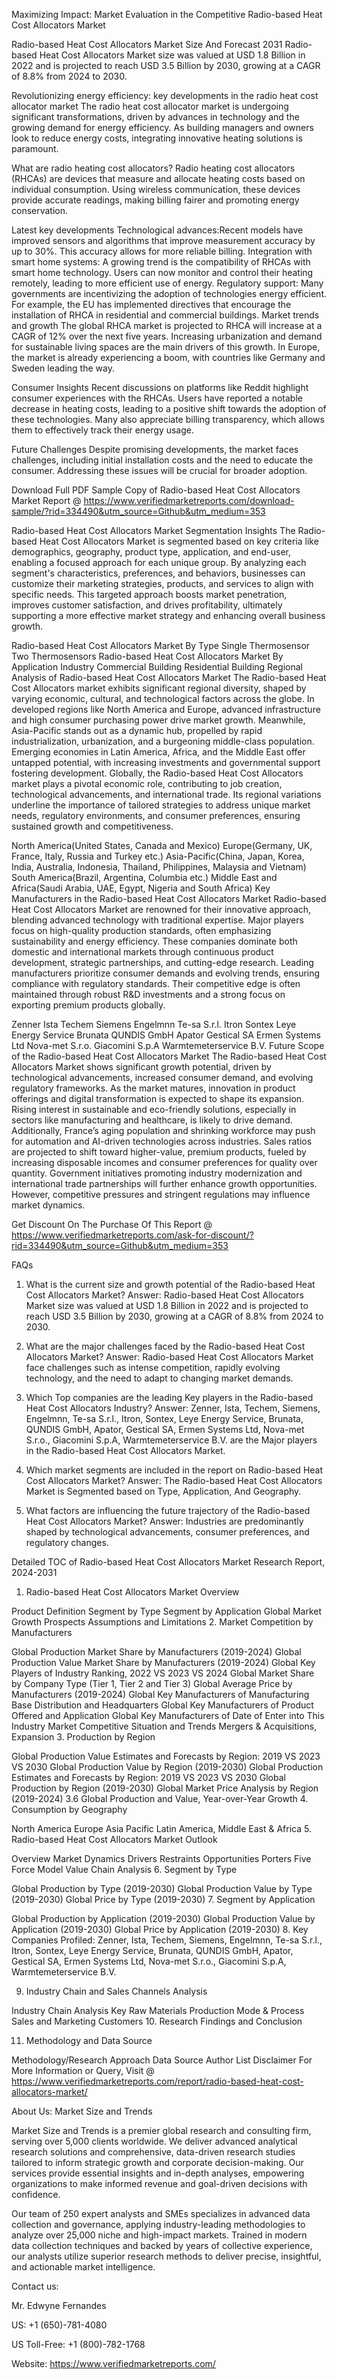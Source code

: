 Maximizing Impact: Market Evaluation in the Competitive Radio-based Heat Cost Allocators Market


Radio-based Heat Cost Allocators Market Size And Forecast 2031
Radio-based Heat Cost Allocators Market size was valued at USD 1.8 Billion in 2022 and is projected to reach USD 3.5 Billion by 2030, growing at a CAGR of 8.8% from 2024 to 2030.

Revolutionizing energy efficiency: key developments in the radio heat cost allocator market
The radio heat cost allocator market is undergoing significant transformations, driven by advances in technology and the growing demand for energy efficiency. As building managers and owners look to reduce energy costs, integrating innovative heating solutions is paramount.

What are radio heating cost allocators?
Radio heating cost allocators (RHCAs) are devices that measure and allocate heating costs based on individual consumption. Using wireless communication, these devices provide accurate readings, making billing fairer and promoting energy conservation.

Latest key developments
Technological advances:Recent models have improved sensors and algorithms that improve measurement accuracy by up to 30%. This accuracy allows for more reliable billing.
Integration with smart home systems: A growing trend is the compatibility of RHCAs with smart home technology. Users can now monitor and control their heating remotely, leading to more efficient use of energy.
Regulatory support: Many governments are incentivizing the adoption of technologies energy efficient. For example, the EU has implemented directives that encourage the installation of RHCA in residential and commercial buildings.
Market trends and growth
The global RHCA market is projected to RHCA will increase at a CAGR of 12% over the next five years. Increasing urbanization and demand for sustainable living spaces are the main drivers of this growth. In Europe, the market is already experiencing a boom, with countries like Germany and Sweden leading the way.

Consumer Insights
Recent discussions on platforms like Reddit highlight consumer experiences with the RHCAs. Users have reported a notable decrease in heating costs, leading to a positive shift towards the adoption of these technologies. Many also appreciate billing transparency, which allows them to effectively track their energy usage.

Future Challenges
Despite promising developments, the market faces challenges, including initial installation costs and the need to educate the consumer. Addressing these issues will be crucial for broader adoption.

Download Full PDF Sample Copy of Radio-based Heat Cost Allocators Market Report @ https://www.verifiedmarketreports.com/download-sample/?rid=334490&utm_source=Github&utm_medium=353

Radio-based Heat Cost Allocators Market Segmentation Insights
The Radio-based Heat Cost Allocators Market is segmented based on key criteria like demographics, geography, product type, application, and end-user, enabling a focused approach for each unique group. By analyzing each segment's characteristics, preferences, and behaviors, businesses can customize their marketing strategies, products, and services to align with specific needs. This targeted approach boosts market penetration, improves customer satisfaction, and drives profitability, ultimately supporting a more effective market strategy and enhancing overall business growth.

Radio-based Heat Cost Allocators Market By Type
Single Thermosensor
Two Thermosensors
Radio-based Heat Cost Allocators Market By Application
Industry
Commercial Building
Residential Building
Regional Analysis of Radio-based Heat Cost Allocators Market
The Radio-based Heat Cost Allocators market exhibits significant regional diversity, shaped by varying economic, cultural, and technological factors across the globe. In developed regions like North America and Europe, advanced infrastructure and high consumer purchasing power drive market growth. Meanwhile, Asia-Pacific stands out as a dynamic hub, propelled by rapid industrialization, urbanization, and a burgeoning middle-class population. Emerging economies in Latin America, Africa, and the Middle East offer untapped potential, with increasing investments and governmental support fostering development. Globally, the Radio-based Heat Cost Allocators market plays a pivotal economic role, contributing to job creation, technological advancements, and international trade. Its regional variations underline the importance of tailored strategies to address unique market needs, regulatory environments, and consumer preferences, ensuring sustained growth and competitiveness.

North America(United States, Canada and Mexico)
Europe(Germany, UK, France, Italy, Russia and Turkey etc.)
Asia-Pacific(China, Japan, Korea, India, Australia, Indonesia, Thailand, Philippines, Malaysia and Vietnam)
South America(Brazil, Argentina, Columbia etc.)
Middle East and Africa(Saudi Arabia, UAE, Egypt, Nigeria and South Africa)
Key Manufacturers in the Radio-based Heat Cost Allocators Market
Radio-based Heat Cost Allocators Market are renowned for their innovative approach, blending advanced technology with traditional expertise. Major players focus on high-quality production standards, often emphasizing sustainability and energy efficiency. These companies dominate both domestic and international markets through continuous product development, strategic partnerships, and cutting-edge research. Leading manufacturers prioritize consumer demands and evolving trends, ensuring compliance with regulatory standards. Their competitive edge is often maintained through robust R&D investments and a strong focus on exporting premium products globally.

Zenner
Ista
Techem
Siemens
Engelmnn
Te-sa S.r.l.
Itron
Sontex
Leye Energy Service
Brunata
QUNDIS GmbH
Apator
Gestical SA
Ermen Systems Ltd
Nova-met S.r.o.
Giacomini S.p.A
Warmtemeterservice B.V.
Future Scope of the Radio-based Heat Cost Allocators Market
The Radio-based Heat Cost Allocators Market shows significant growth potential, driven by technological advancements, increased consumer demand, and evolving regulatory frameworks. As the market matures, innovation in product offerings and digital transformation is expected to shape its expansion. Rising interest in sustainable and eco-friendly solutions, especially in sectors like manufacturing and healthcare, is likely to drive demand. Additionally, France’s aging population and shrinking workforce may push for automation and AI-driven technologies across industries. Sales ratios are projected to shift toward higher-value, premium products, fueled by increasing disposable incomes and consumer preferences for quality over quantity. Government initiatives promoting industry modernization and international trade partnerships will further enhance growth opportunities. However, competitive pressures and stringent regulations may influence market dynamics.

Get Discount On The Purchase Of This Report @ https://www.verifiedmarketreports.com/ask-for-discount/?rid=334490&utm_source=Github&utm_medium=353

FAQs
1. What is the current size and growth potential of the Radio-based Heat Cost Allocators Market?
Answer: Radio-based Heat Cost Allocators Market size was valued at USD 1.8 Billion in 2022 and is projected to reach USD 3.5 Billion by 2030, growing at a CAGR of 8.8% from 2024 to 2030.

2. What are the major challenges faced by the Radio-based Heat Cost Allocators Market?
Answer: Radio-based Heat Cost Allocators Market face challenges such as intense competition, rapidly evolving technology, and the need to adapt to changing market demands.

3. Which Top companies are the leading Key players in the Radio-based Heat Cost Allocators Industry?
Answer: Zenner, Ista, Techem, Siemens, Engelmnn, Te-sa S.r.l., Itron, Sontex, Leye Energy Service, Brunata, QUNDIS GmbH, Apator, Gestical SA, Ermen Systems Ltd, Nova-met S.r.o., Giacomini S.p.A, Warmtemeterservice B.V. are the Major players in the Radio-based Heat Cost Allocators Market.

4. Which market segments are included in the report on Radio-based Heat Cost Allocators Market?
Answer: The Radio-based Heat Cost Allocators Market is Segmented based on Type, Application, And Geography.

5. What factors are influencing the future trajectory of the Radio-based Heat Cost Allocators Market?
Answer: Industries are predominantly shaped by technological advancements, consumer preferences, and regulatory changes.

Detailed TOC of Radio-based Heat Cost Allocators Market Research Report, 2024-2031
1. Radio-based Heat Cost Allocators Market Overview

Product Definition
Segment by Type
Segment by Application
Global Market Growth Prospects
Assumptions and Limitations
2. Market Competition by Manufacturers

Global Production Market Share by Manufacturers (2019-2024)
Global Production Value Market Share by Manufacturers (2019-2024)
Global Key Players of Industry Ranking, 2022 VS 2023 VS 2024
Global Market Share by Company Type (Tier 1, Tier 2 and Tier 3)
Global Average Price by Manufacturers (2019-2024)
Global Key Manufacturers of Manufacturing Base Distribution and Headquarters
Global Key Manufacturers of Product Offered and Application
Global Key Manufacturers of Date of Enter into This Industry
Market Competitive Situation and Trends
Mergers & Acquisitions, Expansion
3. Production by Region

Global Production Value Estimates and Forecasts by Region: 2019 VS 2023 VS 2030
Global Production Value by Region (2019-2030)
Global Production Estimates and Forecasts by Region: 2019 VS 2023 VS 2030
Global Production by Region (2019-2030)
Global Market Price Analysis by Region (2019-2024) 3.6 Global Production and Value, Year-over-Year Growth
4. Consumption by Geography

North America
Europe
Asia Pacific
Latin America, Middle East & Africa
5. Radio-based Heat Cost Allocators Market Outlook

Overview
Market Dynamics
Drivers
Restraints
Opportunities
Porters Five Force Model
Value Chain Analysis 
6. Segment by Type

Global Production by Type (2019-2030)
Global Production Value by Type (2019-2030)
Global Price by Type (2019-2030)
7. Segment by Application

Global Production by Application (2019-2030)
Global Production Value by Application (2019-2030)
Global Price by Application (2019-2030)
8. Key Companies Profiled: Zenner, Ista, Techem, Siemens, Engelmnn, Te-sa S.r.l., Itron, Sontex, Leye Energy Service, Brunata, QUNDIS GmbH, Apator, Gestical SA, Ermen Systems Ltd, Nova-met S.r.o., Giacomini S.p.A, Warmtemeterservice B.V.

9. Industry Chain and Sales Channels Analysis

Industry Chain Analysis
Key Raw Materials
Production Mode & Process
Sales and Marketing
Customers
10. Research Findings and Conclusion

11. Methodology and Data Source

Methodology/Research Approach
Data Source
Author List
Disclaimer
For More Information or Query, Visit @ https://www.verifiedmarketreports.com/report/radio-based-heat-cost-allocators-market/

About Us: Market Size and Trends

Market Size and Trends is a premier global research and consulting firm, serving over 5,000 clients worldwide. We deliver advanced analytical research solutions and comprehensive, data-driven research studies tailored to inform strategic growth and corporate decision-making. Our services provide essential insights and in-depth analyses, empowering organizations to make informed revenue and goal-driven decisions with confidence.

Our team of 250 expert analysts and SMEs specializes in advanced data collection and governance, applying industry-leading methodologies to analyze over 25,000 niche and high-impact markets. Trained in modern data collection techniques and backed by years of collective experience, our analysts utilize superior research methods to deliver precise, insightful, and actionable market intelligence.

Contact us:

Mr. Edwyne Fernandes

US: +1 (650)-781-4080

US Toll-Free: +1 (800)-782-1768

Website: https://www.verifiedmarketreports.com/
